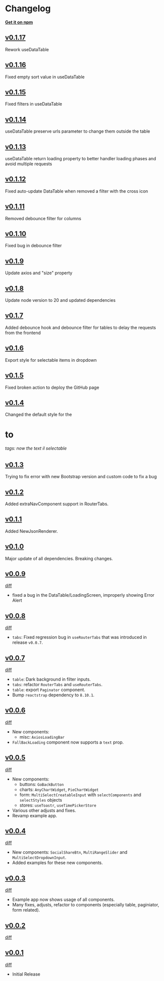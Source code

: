 # Changelog

**[Get it on npm](https://www.npmjs.com/package/certego-ui)**

## [v0.1.17](https://github.com/certego/certego-ui/releases/tag/v0.1.17)
Rework useDataTable

## [v0.1.16](https://github.com/certego/certego-ui/releases/tag/v0.1.16)
Fixed empty sort value in useDataTable

## [v0.1.15](https://github.com/certego/certego-ui/releases/tag/v0.1.15)
Fixed filters in useDataTable

## [v0.1.14](https://github.com/certego/certego-ui/releases/tag/v0.1.14)
useDataTable preserve urls parameter to change them outside the table

## [v0.1.13](https://github.com/certego/certego-ui/releases/tag/v0.1.13)
useDataTable return loading property to better handler loading phases and avoid multiple requests

## [v0.1.12](https://github.com/certego/certego-ui/releases/tag/v0.1.12)
Fixed auto-update DataTable when removed a filter with the cross icon 

## [v0.1.11](https://github.com/certego/certego-ui/releases/tag/v0.1.11)
Removed debounce filter for columns

## [v0.1.10](https://github.com/certego/certego-ui/releases/tag/v0.1.10)
Fixed bug in debounce filter

## [v0.1.9](https://github.com/certego/certego-ui/releases/tag/v0.1.9)
Update axios and "size" property

## [v0.1.8](https://github.com/certego/certego-ui/releases/tag/v0.1.8)
Update node version to 20 and updated dependencies

## [v0.1.7](https://github.com/certego/certego-ui/releases/tag/v0.1.7)
Added debounce hook and debounce filter for tables to delay the requests from the frontend

## [v0.1.6](https://github.com/certego/certego-ui/releases/tag/v0.1.6)
Export style for selectable items in dropdown 

## [v0.1.5](https://github.com/certego/certego-ui/releases/tag/v0.1.5)
Fixed broken action to deploy the GitHub page

## [v0.1.4](https://github.com/certego/certego-ui/releases/tag/v0.1.4)
Changed the default style for the <h1> to <h6> tags: now the text il selectable

## [v0.1.3](https://github.com/certego/certego-ui/releases/tag/v0.1.3)
Trying to fix error with new Bootstrap version and custom code to fix a bug

## [v0.1.2](https://github.com/certego/certego-ui/releases/tag/v0.1.2)
Added extraNavComponent support in RouterTabs.

## [v0.1.1](https://github.com/certego/certego-ui/releases/tag/v0.1.1)
Added NewJsonRenderer.

## [v0.1.0](https://github.com/certego/certego-ui/releases/tag/v0.1.0)
Major update of all dependencies. Breaking changes.

## [v0.0.9](https://github.com/certego/certego-ui/releases/tag/v0.0.9)

[diff](https://github.com/certego/certego-ui/compare/v0.0.8...v0.0.9)

- fixed a bug in the DataTable/LoadingScreen, improperly showing Error Alert

## [v0.0.8](https://github.com/certego/certego-ui/releases/tag/v0.0.8)

[diff](https://github.com/certego/certego-ui/compare/v0.0.7...v0.0.8)

- `tabs`: Fixed regression bug in `useRouterTabs` that was introduced in release `v0.0.7`.

## [v0.0.7](https://github.com/certego/certego-ui/releases/tag/v0.0.7)

[diff](https://github.com/certego/certego-ui/compare/v0.0.6...v0.0.7)

- `table`: Dark background in filter inputs.
- `tabs`: refactor `RouterTabs` and `useRouterTabs`.
- `table`: export `Paginator` component.
- Bump `reactstrap` dependency to `8.10.1`.

## [v0.0.6](https://github.com/certego/certego-ui/releases/tag/v0.0.6)

[diff](https://github.com/certego/certego-ui/compare/v0.0.5...v0.0.6)

- New components:
  - misc: `AxiosLoadingBar`
- `FallBackLoading` component now supports a `text` prop.

## [v0.0.5](https://github.com/certego/certego-ui/releases/tag/v0.0.5)

[diff](https://github.com/certego/certego-ui/compare/v0.0.4...v0.0.5)

- New components:
  - buttons: `GoBackButton`
  - charts: `AnyChartWidget`, `PieChartWidget`
  - form: `MultiSelectCreatableInput` with `selectComponents` and `selectStyles` objects
  - stores: `useToastr`, `useTimePickerStore`
- Various other adjusts and fixes.
- Revamp example app.

## [v0.0.4](https://github.com/certego/certego-ui/releases/tag/v0.0.4)

[diff](https://github.com/certego/certego-ui/compare/v0.0.3...v0.0.4)

- New components: `SocialShareBtn`, `MultiRangeSlider` and `MultiSelectDropdownInput`.
- Added examples for these new components.

## [v0.0.3](https://github.com/certego/certego-ui/releases/tag/v0.0.3)

[diff](https://github.com/certego/certego-ui/compare/v0.0.2...v0.0.3)

- Example app now shows usage of all components.
- Many fixes, adjusts, refactor to components (especially table, paginiator, form related).

## [v0.0.2](https://github.com/certego/certego-ui/releases/tag/v0.0.2)

[diff](https://github.com/certego/certego-ui/compare/v0.0.1...v0.0.2)

## [v0.0.1](https://github.com/certego/certego-ui/releases/tag/v0.0.1)

[diff](https://github.com/certego/certego-ui/compare/v0.0.1...v0.0.1)

- Initial Release
